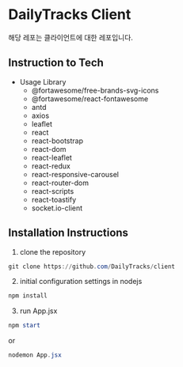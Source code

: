 # DailyTracks Client

해당 레포는 클라이언트에 대한 레포입니다.

## Instruction to Tech

- Usage Library
  - @fortawesome/free-brands-svg-icons
  - @fortawesome/react-fontawesome
  - antd
  - axios
  - leaflet
  - react
  - react-bootstrap
  - react-dom
  - react-leaflet
  - react-redux
  - react-responsive-carousel
  - react-router-dom
  - react-scripts
  - react-toastify
  - socket.io-client

## Installation Instructions

1. clone the repository

```powershell
git clone https://github.com/DailyTracks/client
```

2. initial configuration settings in nodejs

```powershell
npm install
```

3. run App.jsx

```powershell
npm start
```

or

```powershell
nodemon App.jsx
```
